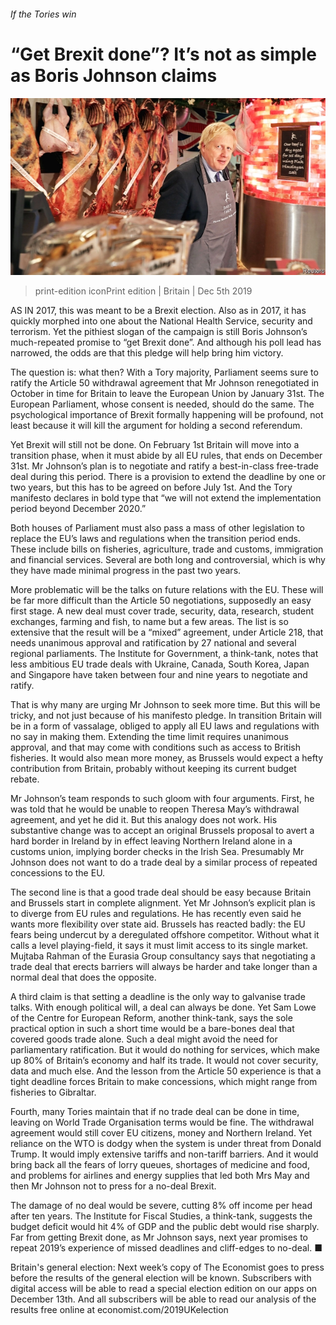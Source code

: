 ###### If the Tories win

# “Get Brexit done”? It’s not as simple as Boris Johnson claims 

![image](images/20191207_BRP003_0.jpg) 

> print-edition iconPrint edition | Britain | Dec 5th 2019 

AS IN 2017, this was meant to be a Brexit election. Also as in 2017, it has quickly morphed into one about the National Health Service, security and terrorism. Yet the pithiest slogan of the campaign is still Boris Johnson’s much-repeated promise to “get Brexit done”. And although his poll lead has narrowed, the odds are that this pledge will help bring him victory. 

The question is: what then? With a Tory majority, Parliament seems sure to ratify the Article 50 withdrawal agreement that Mr Johnson renegotiated in October in time for Britain to leave the European Union by January 31st. The European Parliament, whose consent is needed, should do the same. The psychological importance of Brexit formally happening will be profound, not least because it will kill the argument for holding a second referendum. 

Yet Brexit will still not be done. On February 1st Britain will move into a transition phase, when it must abide by all EU rules, that ends on December 31st. Mr Johnson’s plan is to negotiate and ratify a best-in-class free-trade deal during this period. There is a provision to extend the deadline by one or two years, but this has to be agreed on before July 1st. And the Tory manifesto declares in bold type that “we will not extend the implementation period beyond December 2020.” 

Both houses of Parliament must also pass a mass of other legislation to replace the EU’s laws and regulations when the transition period ends. These include bills on fisheries, agriculture, trade and customs, immigration and financial services. Several are both long and controversial, which is why they have made minimal progress in the past two years. 

More problematic will be the talks on future relations with the EU. These will be far more difficult than the Article 50 negotiations, supposedly an easy first stage. A new deal must cover trade, security, data, research, student exchanges, farming and fish, to name but a few areas. The list is so extensive that the result will be a “mixed” agreement, under Article 218, that needs unanimous approval and ratification by 27 national and several regional parliaments. The Institute for Government, a think-tank, notes that less ambitious EU trade deals with Ukraine, Canada, South Korea, Japan and Singapore have taken between four and nine years to negotiate and ratify. 

That is why many are urging Mr Johnson to seek more time. But this will be tricky, and not just because of his manifesto pledge. In transition Britain will be in a form of vassalage, obliged to apply all EU laws and regulations with no say in making them. Extending the time limit requires unanimous approval, and that may come with conditions such as access to British fisheries. It would also mean more money, as Brussels would expect a hefty contribution from Britain, probably without keeping its current budget rebate. 

Mr Johnson’s team responds to such gloom with four arguments. First, he was told that he would be unable to reopen Theresa May’s withdrawal agreement, and yet he did it. But this analogy does not work. His substantive change was to accept an original Brussels proposal to avert a hard border in Ireland by in effect leaving Northern Ireland alone in a customs union, implying border checks in the Irish Sea. Presumably Mr Johnson does not want to do a trade deal by a similar process of repeated concessions to the EU. 

The second line is that a good trade deal should be easy because Britain and Brussels start in complete alignment. Yet Mr Johnson’s explicit plan is to diverge from EU rules and regulations. He has recently even said he wants more flexibility over state aid. Brussels has reacted badly: the EU fears being undercut by a deregulated offshore competitor. Without what it calls a level playing-field, it says it must limit access to its single market. Mujtaba Rahman of the Eurasia Group consultancy says that negotiating a trade deal that erects barriers will always be harder and take longer than a normal deal that does the opposite. 

A third claim is that setting a deadline is the only way to galvanise trade talks. With enough political will, a deal can always be done. Yet Sam Lowe of the Centre for European Reform, another think-tank, says the sole practical option in such a short time would be a bare-bones deal that covered goods trade alone. Such a deal might avoid the need for parliamentary ratification. But it would do nothing for services, which make up 80% of Britain’s economy and half its trade. It would not cover security, data and much else. And the lesson from the Article 50 experience is that a tight deadline forces Britain to make concessions, which might range from fisheries to Gibraltar. 

Fourth, many Tories maintain that if no trade deal can be done in time, leaving on World Trade Organisation terms would be fine. The withdrawal agreement would still cover EU citizens, money and Northern Ireland. Yet reliance on the WTO is dodgy when the system is under threat from Donald Trump. It would imply extensive tariffs and non-tariff barriers. And it would bring back all the fears of lorry queues, shortages of medicine and food, and problems for airlines and energy supplies that led both Mrs May and then Mr Johnson not to press for a no-deal Brexit. 

The damage of no deal would be severe, cutting 8% off income per head after ten years. The Institute for Fiscal Studies, a think-tank, suggests the budget deficit would hit 4% of GDP and the public debt would rise sharply. Far from getting Brexit done, as Mr Johnson says, next year promises to repeat 2019’s experience of missed deadlines and cliff-edges to no-deal. ■ 

Britain's general election: Next week’s copy of The Economist goes to press before the results of the general election will be known. Subscribers with digital access will be able to read a special election edition on our apps on December 13th. And all subscribers will be able to read our analysis of the results free online at economist.com/2019UKelection 


